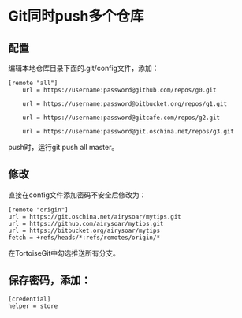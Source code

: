 # Git同时push多个仓库
## 配置
编辑本地仓库目录下面的.git/config文件，添加：
	
	[remote "all"]
		url = https://username:password@github.com/repos/g0.git
		
		url = https://username:password@bitbucket.org/repos/g1.git
		
    	url = https://username:password@gitcafe.com/repos/g2.git

		url = https://username:password@git.oschina.net/repos/g3.git

push时，运行git push all master。

## 修改
直接在config文件添加密码不安全后修改为：
	
	[remote "origin"]
	url = https://git.oschina.net/airysoar/mytips.git
	url = https://github.com/airysoar/mytips.git
	url = https://bitbucket.org/airysoar/mytips
	fetch = +refs/heads/*:refs/remotes/origin/*

在TortoiseGit中勾选推送所有分支。	

## 保存密码，添加：
	[credential]    
	helper = store